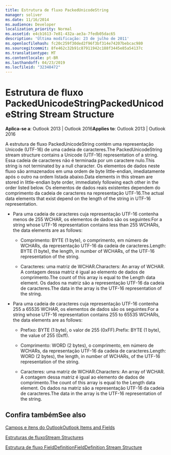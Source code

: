 ```yaml
---
title: Estrutura de fluxo PackedUnicodeString
manager: soliver
ms.date: 11/16/2014
ms.audience: Developer
localization_priority: Normal
ms.assetid: e4cb1613-7e81-432a-ae3a-7fedb05dac65
description: 'Última modificação: 23 de julho de 2011'
ms.openlocfilehash: fc20c259f30ded2f96f3bf314e74207bebcac980
ms.sourcegitcommit: 8fe462c32b91c87911942c188f3445e85a54137c
ms.translationtype: MT
ms.contentlocale: pt-BR
ms.lasthandoff: 04/23/2019
ms.locfileid: "32348472"
---
```

# <a name="packedunicodestring-stream-structure"></a><span data-ttu-id="12c5b-103">Estrutura de fluxo PackedUnicodeString</span><span class="sxs-lookup"><span data-stu-id="12c5b-103">PackedUnicodeString Stream Structure</span></span>

  
  
<span data-ttu-id="12c5b-104">**Aplica-se a**: Outlook 2013 | Outlook 2016</span><span class="sxs-lookup"><span data-stu-id="12c5b-104">**Applies to**: Outlook 2013 | Outlook 2016</span></span> 
  
<span data-ttu-id="12c5b-105">A estrutura de fluxo PackedUnicodeString contém uma representação Unicode (UTF-16) de uma cadeia de caracteres.</span><span class="sxs-lookup"><span data-stu-id="12c5b-105">The PackedUnicodeString stream structure contains a Unicode (UTF-16) representation of a string.</span></span> <span data-ttu-id="12c5b-106">Essa cadeia de caracteres não é terminada por um caractere nulo.</span><span class="sxs-lookup"><span data-stu-id="12c5b-106">This string is not terminated by a null character.</span></span> <span data-ttu-id="12c5b-107">Os elementos de dados neste fluxo são armazenados em uma ordem de byte little-endian, imediatamente após o outro na ordem listada abaixo.</span><span class="sxs-lookup"><span data-stu-id="12c5b-107">Data elements in this stream are stored in little-endian byte order, immediately following each other in the order listed below.</span></span> <span data-ttu-id="12c5b-108">Os elementos de dados reais existentes dependem do comprimento da cadeia de caracteres na representação UTF-16.</span><span class="sxs-lookup"><span data-stu-id="12c5b-108">The actual data elements that exist depend on the length of the string in UTF-16 representation.</span></span>
  
- <span data-ttu-id="12c5b-109">Para uma cadeia de caracteres cuja representação UTF-16 contenha menos de 255 WCHAR, os elementos de dados são os seguintes:</span><span class="sxs-lookup"><span data-stu-id="12c5b-109">For a string whose UTF-16 representation contains less than 255 WCHARs, the data elements are as follows:</span></span>
    
  - <span data-ttu-id="12c5b-110">Comprimento: BYTE (1 byte), o comprimento, em número de WCHARs, da representação UTF-16 da cadeia de caracteres.</span><span class="sxs-lookup"><span data-stu-id="12c5b-110">Length: BYTE (1 byte), the length, in number of WCHARs, of the UTF-16 representation of the string.</span></span>
    
  - <span data-ttu-id="12c5b-111">Caracteres: uma matriz de WCHAR.</span><span class="sxs-lookup"><span data-stu-id="12c5b-111">Characters: An array of WCHAR.</span></span> <span data-ttu-id="12c5b-112">A contagem dessa matriz é igual ao elemento de dados de comprimento.</span><span class="sxs-lookup"><span data-stu-id="12c5b-112">The count of this array is equal to the Length data element.</span></span> <span data-ttu-id="12c5b-113">Os dados na matriz são a representação UTF-16 da cadeia de caracteres.</span><span class="sxs-lookup"><span data-stu-id="12c5b-113">The data in the array is the UTF-16 representation of the string.</span></span>
    
- <span data-ttu-id="12c5b-114">Para uma cadeia de caracteres cuja representação UTF-16 contenha 255 a 65535 WCHAR, os elementos de dados são os seguintes:</span><span class="sxs-lookup"><span data-stu-id="12c5b-114">For a string whose UTF-16 representation contains 255 to 65535 WCHARs, the data elements are as follows:</span></span>
    
  - <span data-ttu-id="12c5b-115">Prefixo: BYTE (1 byte), o valor de 255 (0xFF).</span><span class="sxs-lookup"><span data-stu-id="12c5b-115">Prefix: BYTE (1 byte), the value of 255 (0xff).</span></span>
    
  - <span data-ttu-id="12c5b-116">Comprimento: WORD (2 bytes), o comprimento, em número de WCHARs, da representação UTF-16 da cadeia de caracteres.</span><span class="sxs-lookup"><span data-stu-id="12c5b-116">Length: WORD (2 bytes), the length, in number of WCHARs, of the UTF-16 representation of the string.</span></span>
    
  - <span data-ttu-id="12c5b-117">Caracteres: uma matriz de WCHAR.</span><span class="sxs-lookup"><span data-stu-id="12c5b-117">Characters: An array of WCHAR.</span></span> <span data-ttu-id="12c5b-118">A contagem dessa matriz é igual ao elemento de dados de comprimento.</span><span class="sxs-lookup"><span data-stu-id="12c5b-118">The count of this array is equal to the Length data element.</span></span> <span data-ttu-id="12c5b-119">Os dados na matriz são a representação UTF-16 da cadeia de caracteres.</span><span class="sxs-lookup"><span data-stu-id="12c5b-119">The data in the array is the UTF-16 representation of the string.</span></span>
    
## <a name="see-also"></a><span data-ttu-id="12c5b-120">Confira também</span><span class="sxs-lookup"><span data-stu-id="12c5b-120">See also</span></span>



[<span data-ttu-id="12c5b-121">Campos e itens do Outlook</span><span class="sxs-lookup"><span data-stu-id="12c5b-121">Outlook Items and Fields</span></span>](outlook-items-and-fields.md)
  
[<span data-ttu-id="12c5b-122">Estruturas de fluxo</span><span class="sxs-lookup"><span data-stu-id="12c5b-122">Stream Structures</span></span>](stream-structures.md)
  
[<span data-ttu-id="12c5b-123">Estrutura de fluxo FieldDefinition</span><span class="sxs-lookup"><span data-stu-id="12c5b-123">FieldDefinition Stream Structure</span></span>](fielddefinition-stream-structure.md)

